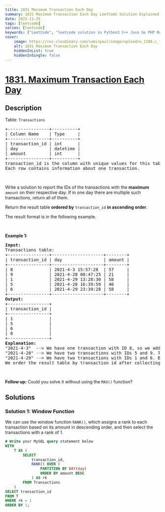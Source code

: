 ```yaml
---
title: 1831 Maximum Transaction Each Day
summary: 1831 Maximum Transaction Each Day LeetCode Solution Explained
date: 2022-11-25
tags: [leetcode]
series: [leetcode]
keywords: ["LeetCode", "leetcode solution in Python3 C++ Java Go PHP Ruby Swift TypeScript Rust C# JavaScript C", "1831 Maximum Transaction Each Day LeetCode Solution Explained in all languages"]
cover:
    image: https://res.cloudinary.com/samirpaul/image/upload/w_1100,c_fit,co_rgb:FFFFFF,l_text:Arial_75_bold:1831 Maximum Transaction Each Day - Solution Explained/problem-solving.webp
    alt: 1831 Maximum Transaction Each Day
    hiddenInList: true
    hiddenInSingle: false
---
```



# [1831. Maximum Transaction Each Day](https://leetcode.com/problems/maximum-transaction-each-day)


## Description

<p>Table: <code>Transactions</code></p>

<pre>
+----------------+----------+
| Column Name    | Type     |
+----------------+----------+
| transaction_id | int      |
| day            | datetime |
| amount         | int      |
+----------------+----------+
transaction_id is the column with unique values for this table.
Each row contains information about one transaction.
</pre>

<p>&nbsp;</p>

<p>Write a solution&nbsp;to report the IDs of the transactions with the <strong>maximum</strong> <code>amount</code> on their respective day. If in one day there are multiple such transactions, return all of them.</p>

<p>Return the result table <strong>ordered by</strong> <code>transaction_id</code> <strong> in ascending order</strong>.</p>

<p>The result format is in the following example.</p>

<p>&nbsp;</p>
<p><strong class="example">Example 1:</strong></p>

<pre>
<strong>Input:</strong> 
Transactions table:
+----------------+--------------------+--------+
| transaction_id | day                | amount |
+----------------+--------------------+--------+
| 8              | 2021-4-3 15:57:28  | 57     |
| 9              | 2021-4-28 08:47:25 | 21     |
| 1              | 2021-4-29 13:28:30 | 58     |
| 5              | 2021-4-28 16:39:59 | 40     |
| 6              | 2021-4-29 23:39:28 | 58     |
+----------------+--------------------+--------+
<strong>Output:</strong> 
+----------------+
| transaction_id |
+----------------+
| 1              |
| 5              |
| 6              |
| 8              |
+----------------+
<strong>Explanation:</strong> 
&quot;2021-4-3&quot;  --&gt; We have one transaction with ID 8, so we add 8 to the result table.
&quot;2021-4-28&quot; --&gt; We have two transactions with IDs 5 and 9. The transaction with ID 5 has an amount of 40, while the transaction with ID 9 has an amount of 21. We only include the transaction with ID 5 as it has the maximum amount this day.
&quot;2021-4-29&quot; --&gt; We have two transactions with IDs 1 and 6. Both transactions have the same amount of 58, so we include both in the result table.
We order the result table by transaction_id after collecting these IDs.
</pre>

<p>&nbsp;</p>
<p><strong>Follow up:</strong> Could you solve it without using the <code>MAX()</code> function?</p>

## Solutions

### Solution 1: Window Function

We can use the window function `RANK()`, which assigns a rank to each transaction based on its amount in descending order, and then select the transactions with a rank of $1$.

<!-- tabs:start -->

```sql
# Write your MySQL query statement below
WITH
    T AS (
        SELECT
            transaction_id,
            RANK() OVER (
                PARTITION BY DAY(day)
                ORDER BY amount DESC
            ) AS rk
        FROM Transactions
    )
SELECT transaction_id
FROM T
WHERE rk = 1
ORDER BY 1;
```

<!-- tabs:end -->

<!-- end -->
